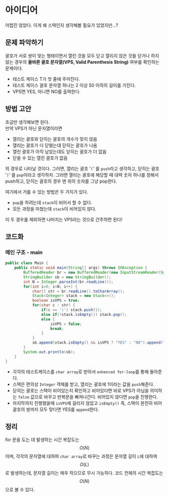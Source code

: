 # 아이디어
어렵진 않았다. 이게 왜 스택인지 생각해볼 필요가 있었지만...?

## 문제 파악하기
괄호가 서로 쌍이 맞는 형태이면서 열린 것을 모두 닫고 열리지 않은 것들 닫거나 하지 않는 경우의 **올바른 괄호 문자열(VPS, Valid Parenthesis String)** 여부를 확인하는 문제이다.
- 테스트 케이스 T가 첫 줄에 주어진다.
- 테스트 케이스 괄호 문자열 하나는 2 이상 50 이하의 길이를 가진다.
- VPS면 YES, 아니면 NO를 출력한다.

## 방법 고안
조금만 생각해보면 된다.   
만약 VPS가 아닌 문자열이라면
- 열리는 괄호와 닫히는 괄호의 개수가 맞지 않음
- 열리는 괄호가 다 닫혔는데 닫히는 괄호가 나옴
- 열린 괄호가 아직 남았는데도 닫히는 괄호가 더 없음
- 닫을 수 있는 열린 괄호가 없음

의 경우로 나타날 것이다. 그러면, 열리는 괄호 '`(`' 를 `push`라고 생각하고, 닫히는 괄호 '`)`' 를 `pop`이라고 생각하자. 그러면 열리는 괄호에 해당할 때 대략 숫자 하나를 정해서 push하고, 닫히는 괄호의 경우 맨 위의 숫자를 그냥 pop한다.

여기에서 거를 수 있는 방법은 두 가지가 있다.
- `pop`을 하려는데 `stack`이 비어서 할 수 없다.
- 모든 과정을 마쳤는데 `stack`이 비어있지 않다.

이 두 경우를 제외하면 나머지는 VPS라는 것으로 간주하면 된다!

## 코드화
### 메인 구조 - main
```JAVA
public class Main {
    public static void main(String[] args) throws IOException {
        BufferedReader br = new BufferedReader(new InputStreamReader(System.in));
        StringBuilder sb = new StringBuilder();
        int N = Integer.parseInt(br.readLine());
        for(int i=0; i<N; i++) {
            char[] str = br.readLine().toCharArray();
            Stack<Integer> stack = new Stack<>();
            boolean isVPS = true;
            for(char c : str) {
                if(c == '(') stack.push(1);
                else if(!stack.isEmpty()) stack.pop();
                else {
                    isVPS = false;
                    break;
                }
            }
            sb.append(stack.isEmpty() && isVPS ? "YES" : "NO").append("\n");
        }
        System.out.println(sb);
    }
}
```

- 각각의 테스트케이스를 `char array`로 받아서 `enhenced for-loop`를 통해 돌아준다.
- 스택은 편의상 `Integer` 객체를 받고, 열리는 괄호에 1이라는 값을 `push`해준다.
- 닫히는 괄호는 스택이 비어있는지 확인하고 비어있다면 바로 VPS가 아님을 의미하는 `false` 값으로 바꾸고 반복문을 빠져나간다. 비어있지 않다면 `pop`을 진행한다.
- 마지막까지 진행했을때 `isVPS`에 걸리지 않았고 `isEmpty()` 즉, 스택이 완전히 비어 괄호의 쌍까지 모두 맞다면 YES를 `append`한다.


## 정리
for 문을 도는 데 발생하는 시간 복잡도는 $$O(N)$$이며, 각각의 문자열에 대하여 `char array`로 바꾸는 과정은 문자열 길이 `L`에 대하여 $$O(L)$$로 발생하는데, 문자열 길이는 매우 작으므로 무시 가능하다. 코드 전체의 시간 복잡도는 $$O(N)$$으로 볼 수 있다.
